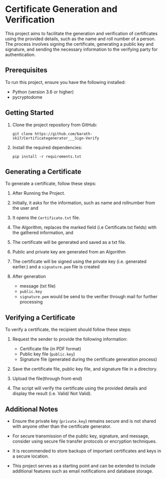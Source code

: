 # Certificate Generation and Verification

This project aims to facilitate the generation and verification of certificates using the provided details, such as the name and roll number of a person. The process involves signing the certificate, generating a public key and signature, and sending the necessary information to the verifying party for authentication.

## Prerequisites

To run this project, ensure you have the following installed:

- Python (version 3.6 or higher)
- pycryptodome

## Getting Started

1. Clone the project repository from GitHub:

   ```shell
   git clone https://github.com/barath-sk17/Certificategenerator___Sign-Verify
   ```

2. Install the required dependencies:

   ```shell
   pip install -r requirements.txt
   ```


## Generating a Certificate

To generate a certificate, follow these steps:

1. After Running the Project.

2. Initially, it asks for the information, such as name and rollnumber from the user and

3. It opens the `Certificate.txt` file.

4. The Algorithm, replaces the marked field (i.e Certificate.txt fields) with the gathered information, and

5. The certificate will be generated and saved as a txt file.

6. Public and private key are generated from an Algorithm

7. The certificate will be signed using the private key (i.e. generated earlier.) and a `signature.pem` file is created

8. After generation 
    - message (txt file)
    - `public.key`
    - `signature.pem` would be send to the verifier through mail for further processing

## Verifying a Certificate

To verify a certificate, the recipient should follow these steps:

1. Request the sender to provide the following information:
   - Certificate file (in PDF format)
   - Public key file (`public.key`)
   - Signature file (generated during the certificate generation process)

2. Save the certificate file, public key file, and signature file in a directory.

3. Upload the file(through front-end) 

6. The script will verify the certificate using the provided details and display the result (i.e. Valid/ Not Valid).

## Additional Notes

- Ensure the private key (`private.key`) remains secure and is not shared with anyone other than the certificate generator.

- For secure transmission of the public key, signature, and message, consider using secure file transfer protocols or encryption techniques.

- It is recommended to store backups of important certificates and keys in a secure location.

- This project serves as a starting point and can be extended to include additional features such as email notifications and database storage.
